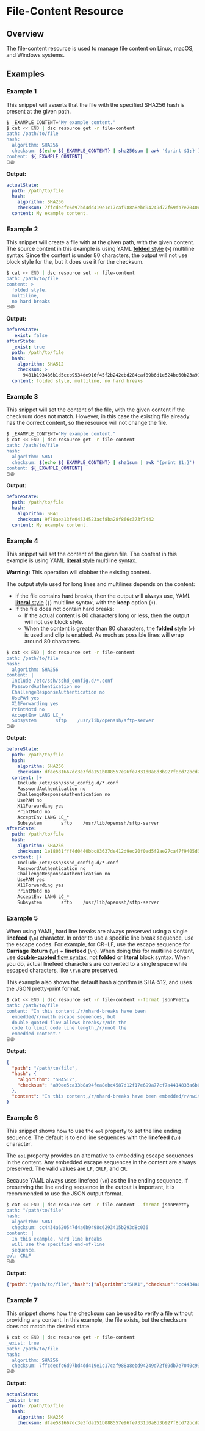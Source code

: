 # File-Content Resource

## Overview

The file-content resource is used to manage file content on Linux, macOS, and Windows systems.

## Examples

### Example 1

This snippet will asserts that the file with the specified SHA256 hash is present at the given path.

```bash
$ _EXAMPLE_CONTENT="My example content."
$ cat << END | dsc resource get -r file-content
path: /path/to/file
hash:
  algorithm: SHA256
  checksum: $(echo ${_EXAMPLE_CONTENT} | sha256sum | awk '{print $1;}')
content: ${_EXAMPLE_CONTENT}
END
```

**Output:**
  
```yaml
actualState:
  path: /path/to/file
  hash:
    algorithm: SHA256
    checksum: 7ffcdecfc6d97bd4dd419e1c17caf988a8ebd94249d72f69db7e7040c9924314
  content: My example content.
```

### Example 2

This snippet will create a file with at the given path, with the given content. The source content
in this example is using YAML [**folded** style](https://yaml.org/spec/1.2.2/#81-block-scalar-styles)
(`>`) multiline syntax. Since the content is under 80 characters, the output will not use block style for
the, but it does use it for the checksum.

```bash
$ cat << END | dsc resource set -r file-content
path: /path/to/file
content: >
  folded style,
  multiline,
  no hard breaks
END
```

**Output:**
  
```yaml
beforeState:
  _exist: false
afterState:
  _exist: true
  path: /path/to/file
  hash:
    algorithm: SHA512
    checksum: >
      9481b193486b1d5ccb9534de916f45f2b242cbd284caf89b6d1e524bc60b23a91d56a7c83b45a94f45dd990b080021513904791326e41be8367f247398c296f3
  content: folded style, multiline, no hard breaks
```

### Example 3

This snippet will set the content of the file, with the given content if the checksum does not match.
However, in this case the existing file already has the correct content, so the resource will not
change the file.

```bash
$ _EXAMPLE_CONTENT="My example content."
$ cat << END | dsc resource get -r file-content
path: /path/to/file
hash:
  algorithm: SHA1
  checksum: $(echo ${_EXAMPLE_CONTENT} | sha1sum | awk '{print $1;}')
content: ${_EXAMPLE_CONTENT}
END
```

**Output:**
  
```yaml
beforeState:
  path: /path/to/file
  hash:
    algorithm: SHA1
    checksum: 9f78aea13fe04534523acf8ba28f866c373f7442
  content: My example content.
```

### Example 4

This snippet will set the content of the given file. The content in this example is using
YAML [**literal** style](https://yaml.org/spec/1.2.2/#81-block-scalar-styles) multiline syntax.

**Warning:** This operation will clobber the existing content.

The output style used for long lines and multilines depends on the content:

- If the file contains hard breaks, then the output will always use,
  YAML [**literal** style](https://yaml.org/spec/1.2.2/#81-block-scalar-styles) (`|`) multiline
  syntax, with the **keep** option (`+`).
- If the file does not contain hard breaks:
  - If the actual content is 80 characters long or less, then the output will not use block style.
  - When the content is greater than 80 characters, the **folded** style (`>`) is used and **clip**
    is enabled. As much as possible lines will wrap around 80 characters.

```bash
$ cat << END | dsc resource set -r file-content
path: /path/to/file
hash:
  algorithm: SHA256
content: |
  Include /etc/ssh/sshd_config.d/*.conf
  PasswordAuthentication no
  ChallengeResponseAuthentication no
  UsePAM yes
  X11Forwarding yes
  PrintMotd no
  AcceptEnv LANG LC_*
  Subsystem       sftp    /usr/lib/openssh/sftp-server
END
```

**Output:**
  
```yaml
beforeState:
  path: /path/to/file
  hash:
    algorithm: SHA256
    checksum: dfae581667dc3e3fda151b088557e96fe7331d0a8d3b927f8cd72bcd26487060
  content: |+
    Include /etc/ssh/sshd_config.d/*.conf
    PasswordAuthentication no
    ChallengeResponseAuthentication no
    UsePAM no
    X11Forwarding yes
    PrintMotd no
    AcceptEnv LANG LC_*
    Subsystem       sftp    /usr/lib/openssh/sftp-server
afterState:
  path: /path/to/file
  hash:
    algorithm: SHA256
    checksum: 1e18031fff4d0440bbc83637de412d9ec20f0ad5f2ae27ca47f9405d37646297
  content: |+
    Include /etc/ssh/sshd_config.d/*.conf
    PasswordAuthentication no
    ChallengeResponseAuthentication no
    UsePAM yes
    X11Forwarding yes
    PrintMotd no
    AcceptEnv LANG LC_*
    Subsystem       sftp    /usr/lib/openssh/sftp-server
```

### Example 5

When using YAML, hard line breaks are always preserved using a single **linefeed** (`\n`) character.
In order to use a specific line break sequence, use the escape codes. For example, for CR+LF, use
the escape sequence for **Carriage Return** (`\r`) + **linefeed** (`\n`). When doing this for multiline
content, use [**double-quoted** flow syntax](https://yaml.org/spec/1.2.2/#731-double-quoted-style),
not **folded** or **literal** block syntax. When you do, actual linefeed characters are converted
to a single space while escaped characters, like `\r\n` are preserved.

This example also shows the default hash algorithm is SHA-512, and uses the JSON pretty-print format.

```bash
$ cat << END | dsc resource set -r file-content --format jsonPretty
path: /path/to/file
content: "In this content,/r/nhard-breaks have been
  embedded/r/nwith escape sequences, but
  double-quoted flow allows breaks/r/nin the
  code to limit code line length,/r/nnot the
  embedded content."
END
```

**Output:**
  
```json
{
  "path": "/path/to/file",
  "hash": {
    "algorithm": "SHA512",
    "checksum": "a90ee5ca33b8a94fea8ebc4587d12f17e699a77cf7a4414833a6b634db99b5fc7c4498ac00099361cd059993bd8773a48add03483298791fe03b0cdaddace33d"
  },
  "content": "In this content,/r/nhard-breaks have been embedded/r/nwith escape sequences, but double-quoted flow allows breaks/r/nin the code to limit code line length,/r/nnot the embedded content."
}
```

### Example 6

This snippet shows how to use the `eol` property to set the line ending sequence. The default is to
end line sequences with the **linefeed** (`\n`) character.

The `eol` property provides an alternative to embedding escape sequences in the content. Any embedded
escape sequences in the content are always preserved. The valid values are `LF`, `CRLF`, and `CR`.

Because YAML always uses linefeed (`\n`) as the line ending sequence, if preserving the line ending
sequence in the output is important, it is recommended to use the JSON output format.

```bash
$ cat << END | dsc resource set -r file-content --format jsonPretty
path: "/path/to/file"
hash:
  algorithm: SHA1
  checksum: cc4434a620547d4a6b9498c6293415b293d8c036
content: |
  In this example, hard line breaks
  will use the specified end-of-line
  sequence.
eol: CRLF
END
```

**Output:**
  
```json
{"path":"/path/to/file","hash":{"algorithm":"SHA1","checksum":"cc4434a620547d4a6b9498c6293415b293d8c036"},"content":"In this example, hard line breaks\r\nwill use the specified end-of-line\r\nsequence."}
```

### Example 7

This snippet shows how the checksum can be used to verify a file without providing any content. In
this example, the file exists, but the checksum does not match the desired state.

```bash
$ cat << END | dsc resource get -r file-content
_exist: true
path: /path/to/file
hash:
  algorithm: SHA256
  checksum: 7ffcdecfc6d97bd4dd419e1c17caf988a8ebd94249d72f69db7e7040c9924314
END
```

**Output:**
  
```yaml
actualState:
_exist: true
  path: /path/to/file
  hash:
    algorithm: SHA256
    checksum: dfae581667dc3e3fda151b088557e96fe7331d0a8d3b927f8cd72bcd26487060
```

[//]: # (cSpell:ignore multilines, nhard, nlimit, nnot, nwith,)

